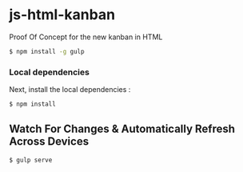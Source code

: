 # js-html-kanban
Proof Of Concept for the new kanban in HTML


```sh
$ npm install -g gulp
```

### Local dependencies

Next, install the local dependencies :

```sh
$ npm install
```

## Watch For Changes & Automatically Refresh Across Devices

```sh
$ gulp serve
```